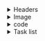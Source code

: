 
<details>
<summary>Headers</summary>
  
# Largest <header>
## Two <header>
### Three <header>
#### Four <header>
##### Five <header>
###### Six <header>



</details>


<details>
  <summary>Image</summary>
  
  <picture>
  <source media="(prefers-color-scheme: dark)" srcset="https://octodex.github.com/images/yaktocat.png">
  <source media="(prefers-color-scheme: light)" srcset="https://octodex.github.com/images/yaktocat.png">
  <img alt="image" src="https://octodex.github.com/images/yaktocat.png">
</picture>

</details>
  
 <details>
   
   <summary>code</summary>
   
   ```
$ git init
Initialized empty Git repository in /Users/skills/Projects/recipe-repository/.git/
```
   </details>
 <details>
   
   <summary>Task list</summary>  
   
- [ ] Turn on GitHub Pages
   
- [ ] Outline my portfolio
   
- [ ] Introduce myself to the world
   
   </details>
  
